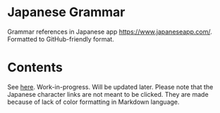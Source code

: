 # Japanese Grammar
Grammar references in Japanese app https://www.japaneseapp.com/. Formatted to GitHub-friendly format.

# Contents
See [here](/Table%20of%20contents.md). Work-in-progress. Will be updated later.
Please note that the Japanese character links are not meant to be clicked. They are made because of lack of color formatting in Markdown language.
